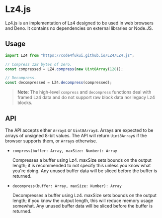 # Lz4.js

Lz4.js is an implementation of Lz4 designed to be used in web browsers and Deno. It contains no dependencies on external libraries or Node.JS.

## Usage
```js
import LZ4 from "https://code4fukui.github.io/LZ4/LZ4.js";

// Compress 128 bytes of zero.
const compressed = LZ4.compress(new Uint8Array(128));

// Decompress.
const decompressed = LZ4.decompress(compressed);
```

> **Note**: The high-level `compress` and `decompress` functions deal with framed Lz4 data and do not support raw block data nor legacy Lz4 blocks.

## API
The API accepts either `Array`s or `Uint8Array`s. Arrays are expected to be arrays of unsigned 8-bit values. The API will return `Uint8Array`s if the browser supports them, or `Array`s otherwise.

  - `compress(buffer: Array, maxSize: Number): Array`

    Compresses a buffer using Lz4. maxSize sets bounds on the output length; it is recommended to not specify this unless you know what you're doing.
    Any unused buffer data will be sliced before the buffer is returned.

  - `decompress(buffer: Array, maxSize: Number): Array`

    Decompresses a buffer using Lz4. maxSize sets bounds on the output length; if you know the output length, this will reduce memory usage somewhat.
    Any unused buffer data will be sliced before the buffer is returned.
